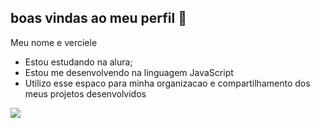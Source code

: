 ## boas vindas ao meu perfil 💙

  Meu nome e verciele

- Estou estudando na alura;
- Estou me desenvolvendo na linguagem JavaScript
- Utilizo esse espaco para minha organizacao e compartilhamento dos meus projetos desenvolvidos

![](https://github.com/user-attachments/assets/b9107b19-2d84-41b9-9749-fbca5753a76c)
